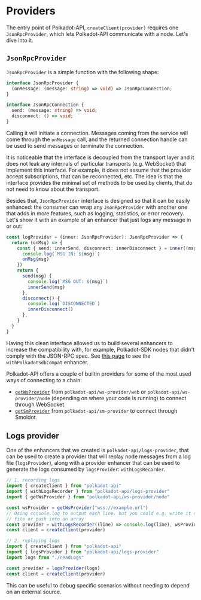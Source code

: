# Providers

The entry point of Polkadot-API, `createClient(provider)` requires one `JsonRpcProvider`, which lets Polkadot-API communicate with a node. Let's dive into it.

## `JsonRpcProvider`

`JsonRpcProvider` is a simple function with the following shape:

```ts
interface JsonRpcProvider {
  (onMessage: (message: string) => void) => JsonRpcConnection;
}

interface JsonRpcConnection {
  send: (message: string) => void;
  disconnect: () => void;
}
```

Calling it will initiate a connection. Messages coming from the service will come through the `onMessage` call, and the returned connection handle can be used to send messages or terminate the connection.

It is noticeable that the interface is decoupled from the transport layer and it does not leak any internals of particular transports (e.g. WebSocket) that implement this interface. For example, it does not assume that the provider accept subscriptions, that can be reconnected, etc. The idea is that the interface provides the minimal set of methods to be used by clients, that do not need to know about the transport.

Besides that, `JsonRpcProvider` interface is designed so that it can be easily enhanced: the consumer can wrap any `JsonRpcProvider` with another one that adds in more features, such as logging, statistics, or error recovery. Let's show it with an example of an enhancer that just logs any message in or out:

```ts
const logProvider = (inner: JsonRpcProvider): JsonRpcProvider => {
  return (onMsg) => {
    const { send: innerSend, disconnect: innerDisconnect } = inner((msg) => {
      console.log(`MSG IN: ${msg}`)
      onMsg(msg)
    })
    return {
      send(msg) {
        console.log(`MSG OUT: ${msg}`)
        innerSend(msg)
      },
      disconnect() {
        console.log(`DISCONNECTED`)
        innerDisconnect()
      },
    }
  }
}
```

Having this clean interface allowed us to build several enhancers to increase the compatibility with, for example, Polkadot-SDK nodes that didn't comply with the JSON-RPC spec. See [this page](/requirements#chain) to see the `withPolkadotSdkCompat` enhancer.

Polkadot-API offers a couple of builtin providers for some of the most used ways of connecting to a chain:

- [`getWsProvider`](/providers/ws) from `polkadot-api/ws-provider/web` or `polkadot-api/ws-provider/node` (depending on where your code is running) to connect through WebSocket.
- [`getSmProvider`](/providers/sm) from `polkadot-api/sm-provider` to connect through Smoldot.

## Logs provider

One of the enhancers that we created is `polkadot-api/logs-provider`, that can be used to create a provider that will replay node messages from a log file (`logsProvider`), along with a provider enhancer that can be used to generate the logs consumed by `logsProvider`: `withLogsRecorder`.

```ts
// 1. recording logs
import { createClient } from "polkadot-api"
import { withLogsRecorder } from "polkadot-api/logs-provider"
import { getWsProvider } from "polkadot-api/ws-provider/node"

const wsProvider = getWsProvider("wss://example.url")
// Using console.log to output each line, but you could e.g. write it directly to a
// file or push into an array
const provider = withLogsRecorder((line) => console.log(line), wsProvider)
const client = createClient(provider)
```

```ts
// 2. replaying logs
import { createClient } from "polkadot-api"
import { logsProvider } from "polkadot-api/logs-provider"
import logs from "./readLogs"

const provider = logsProvider(logs)
const client = createClient(provider)
```

This can be useful to debug specific scenarios without needing to depend on an external source.
